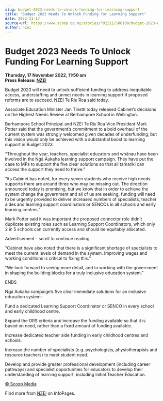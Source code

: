 ```yaml
---
slug: budget-2023-needs-to-unlock-funding-for-learning-support
title: "Budget 2023 Needs To Unlock Funding For Learning Support"
date: 2022-11-17
source-url: https://www.scoop.co.nz/stories/PO2211/S00108/budget-2023-needs-to-unlock-funding-for-learning-support.htm
author: nzei
---
```

Budget 2023 Needs To Unlock Funding For Learning Support
========================================================

**Thursday, 17 November 2022, 11:50 am**  
**Press Release: [NZEI](https://info.scoop.co.nz/NZEI)**

Budget 2023 will need to unlock sufficient funding to address inequitable access, understaffing and unmet needs in learning support if proposed reforms are to succeed, NZEI Te Riu Roa said today.

Associate Education Minister Jan Tinetti today released Cabinet’s decisions on the Highest Needs Review at Berhampore School in Wellington.

Berhampore School Principal and NZEI Te Riu Roa Vice President Mark Potter said that the government’s commitment to a bold overhaul of the current system was strongly welcomed given decades of underfunding, but this vision would only be achieved with a substantial boost to learning support in Budget 2023.

“Throughout the year, teachers, specialist educators and whānau have been involved in the Ngā Aukaha learning support campaign. They have put the case to MPs to support the five clear solutions so that all tamariki can access the support they need to thrive.”

“As Cabinet has noted, for every seven students who receive high needs supports there are around three who may be missing out. The direction announced today is promising, but we know that in order to achieve the system change the government and all of us are seeking, funding will need to be urgently provided to deliver increased numbers of specialists, teacher aides and learning support coordinators or SENCOs in all schools and early learning centres.”

Mark Potter said it was important the proposed connector role didn’t duplicate existing roles such as Learning Support Coordinators, which only 2 in 5 schools can currently access and should be equitably allocated.

Advertisement - scroll to continue reading





“Cabinet have also noted that there is a significant shortage of specialists to meet the current levels of demand in the system. Improving wages and working conditions is critical to fixing this.”

“We look forward to seeing more detail, and to working with the government in shaping the building blocks for a truly inclusive education system.”

ENDS

Ngā Aukaha campaign’s five clear immediate solutions for an inclusive education system:

Fund a dedicated Learning Support Coordinator or SENCO in every school and early childhood centre.

Expand the ORS criteria and increase the funding available so that it is based on need, rather than a fixed amount of funding available.

Increase dedicated teacher aide funding in early childhood centres and schools.

Increase the number of specialists (e.g. psychologists, physiotherapists and resource teachers) to meet student need.

Develop and provide greater professional development (including career pathways) and specialist opportunities for educators to develop their understanding of learning support, including Initial Teacher Education.

[© Scoop Media](http://www.scoop.co.nz/about/terms.html)

Find more from [NZEI](https://info.scoop.co.nz/NZEI) on InfoPages.